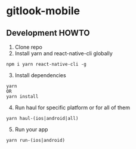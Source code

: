 # gitlook-mobile

## Development HOWTO
1. Clone repo
2. Install yarn and react-native-cli globally
```
npm i yarn react-native-cli -g
```
3. Install dependencies
```
yarn
OR
yarn install
```
4. Run haul for specific platform or for all of them
```
yarn haul-(ios|android|all)
```
5. Run your app
```
yarn run-(ios|android)
```

